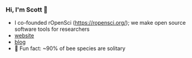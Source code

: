 ### Hi, I'm Scott 👋 

- I co-founded rOpenSci (https://ropensci.org/); we make open source software tools for researchers
- [website](https://scottchamberlain.info)
- [blog](http://recology.info/)
- 🐝  Fun fact: ~90% of bee species are solitary
